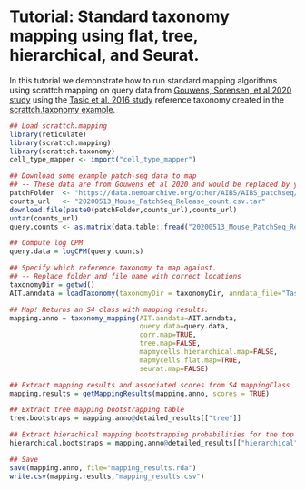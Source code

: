 # Tutorial: Standard taxonomy mapping using flat, tree, hierarchical, and Seurat.

In this tutorial we demonstrate how to run standard mapping algorithms using scrattch.mapping on query data from [Gouwens, Sorensen, et al 2020 study](https://doi.org/10.1016/j.cell.2020.09.057) using the [Tasic et al. 2016 study](https://www.nature.com/articles/nn.4216) reference taxonomy created in the [scrattch.taxonomy example](https://github.com/AllenInstitute/scrattch.taxonomy/blob/main/examples/build_taxonomy.md). 

```R
## Load scrattch.mapping
library(reticulate)
library(scrattch.mapping)
library(scrattch.taxonomy)
cell_type_mapper <- import("cell_type_mapper")

## Download some example patch-seq data to map
## -- These data are from Gouwens et al 2020 and would be replaced by your query data
patchFolder  <- "https://data.nemoarchive.org/other/AIBS/AIBS_patchseq/transcriptome/scell/SMARTseq/processed/analysis/20200611/"
counts_url   <- "20200513_Mouse_PatchSeq_Release_count.csv.tar"
download.file(paste0(patchFolder,counts_url),counts_url)
untar(counts_url)
query.counts <- as.matrix(data.table::fread("20200513_Mouse_PatchSeq_Release_count/20200513_Mouse_PatchSeq_Release_count.csv"),rownames=1)

## Compute log CPM
query.data = logCPM(query.counts)

## Specify which reference taxonomy to map against.
## -- Replace folder and file name with correct locations
taxonomyDir = getwd() 
AIT.anndata = loadTaxonomy(taxonomyDir = taxonomyDir, anndata_file="Tasic2016.h5ad")

## Map! Returns an S4 class with mapping results.
mapping.anno = taxonomy_mapping(AIT.anndata=AIT.anndata,
                                query.data=query.data,
                                corr.map=TRUE,
                                tree.map=FALSE,
                                mapmycells.hierarchical.map=FALSE,
                                mapmycells.flat.map=TRUE,
                                seurat.map=FALSE)

## Extract mapping results and associated scores from S4 mappingClass
mapping.results = getMappingResults(mapping.anno, scores = TRUE)

## Extract tree mapping bootstrapping table 
tree.bootstraps = mapping.anno@detailed_results[["tree"]]

## Extract hierachical mapping bootstrapping probabilities for the top five cell mapped hits 
hierarchical.bootstraps = mapping.anno@detailed_results[["hierarchical"]]

## Save
save(mapping.anno, file="mapping_results.rda")
write.csv(mapping.results,"mapping_results.csv")
```